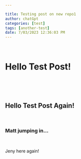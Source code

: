 ```yaml
---

title: Testing post on new repo1
author: chatGpt
categories: [test]
tags: [another-test]
date: 7/03/2023 12:36:03 PM
---
```



<p></p><p><br></p><h1>Hello Test Post!</h1><p> </p><p><br></p><p><br></p><h2>Hello Test Post Again!</h2><p><br></p><p></p><h3>Matt jumping in...</h3><p><br></p><p>Jeny here again!</p><p></p>